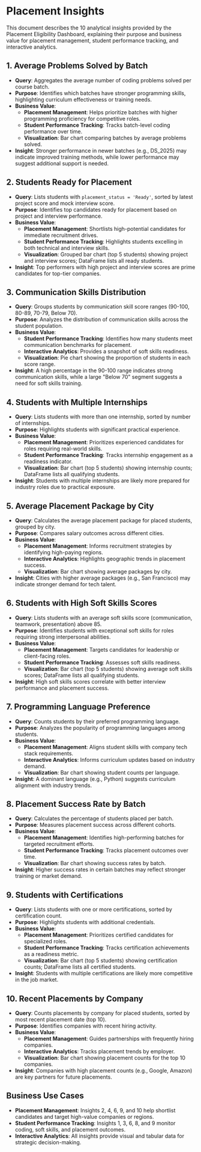 # Placement Insights

This document describes the 10 analytical insights provided by the Placement Eligibility Dashboard, explaining their purpose and business value for placement management, student performance tracking, and interactive analytics.

## 1. Average Problems Solved by Batch
- **Query**: Aggregates the average number of coding problems solved per course batch.
- **Purpose**: Identifies which batches have stronger programming skills, highlighting curriculum effectiveness or training needs.
- **Business Value**:
  - **Placement Management**: Helps prioritize batches with higher programming proficiency for competitive roles.
  - **Student Performance Tracking**: Tracks batch-level coding performance over time.
  - **Visualization**: Bar chart comparing batches by average problems solved.
- **Insight**: Stronger performance in newer batches (e.g., DS_2025) may indicate improved training methods, while lower performance may suggest additional support is needed.

## 2. Students Ready for Placement
- **Query**: Lists students with `placement_status = 'Ready'`, sorted by latest project score and mock interview score.
- **Purpose**: Identifies top candidates ready for placement based on project and interview performance.
- **Business Value**:
  - **Placement Management**: Shortlists high-potential candidates for immediate recruitment drives.
  - **Student Performance Tracking**: Highlights students excelling in both technical and interview skills.
  - **Visualization**: Grouped bar chart (top 5 students) showing project and interview scores; DataFrame lists all ready students.
- **Insight**: Top performers with high project and interview scores are prime candidates for top-tier companies.

## 3. Communication Skills Distribution
- **Query**: Groups students by communication skill score ranges (90-100, 80-89, 70-79, Below 70).
- **Purpose**: Analyzes the distribution of communication skills across the student population.
- **Business Value**:
  - **Student Performance Tracking**: Identifies how many students meet communication benchmarks for placement.
  - **Interactive Analytics**: Provides a snapshot of soft skills readiness.
  - **Visualization**: Pie chart showing the proportion of students in each score range.
- **Insight**: A high percentage in the 90-100 range indicates strong communication skills, while a large "Below 70" segment suggests a need for soft skills training.

## 4. Students with Multiple Internships
- **Query**: Lists students with more than one internship, sorted by number of internships.
- **Purpose**: Highlights students with significant practical experience.
- **Business Value**:
  - **Placement Management**: Prioritizes experienced candidates for roles requiring real-world skills.
  - **Student Performance Tracking**: Tracks internship engagement as a readiness indicator.
  - **Visualization**: Bar chart (top 5 students) showing internship counts; DataFrame lists all qualifying students.
- **Insight**: Students with multiple internships are likely more prepared for industry roles due to practical exposure.

## 5. Average Placement Package by City
- **Query**: Calculates the average placement package for placed students, grouped by city.
- **Purpose**: Compares salary outcomes across different cities.
- **Business Value**:
  - **Placement Management**: Informs recruitment strategies by identifying high-paying regions.
  - **Interactive Analytics**: Highlights geographic trends in placement success.
  - **Visualization**: Bar chart showing average packages by city.
- **Insight**: Cities with higher average packages (e.g., San Francisco) may indicate stronger demand for tech talent.

## 6. Students with High Soft Skills Scores
- **Query**: Lists students with an average soft skills score (communication, teamwork, presentation) above 85.
- **Purpose**: Identifies students with exceptional soft skills for roles requiring strong interpersonal abilities.
- **Business Value**:
  - **Placement Management**: Targets candidates for leadership or client-facing roles.
  - **Student Performance Tracking**: Assesses soft skills readiness.
  - **Visualization**: Bar chart (top 5 students) showing average soft skills scores; DataFrame lists all qualifying students.
- **Insight**: High soft skills scores correlate with better interview performance and placement success.

## 7. Programming Language Preference
- **Query**: Counts students by their preferred programming language.
- **Purpose**: Analyzes the popularity of programming languages among students.
- **Business Value**:
  - **Placement Management**: Aligns student skills with company tech stack requirements.
  - **Interactive Analytics**: Informs curriculum updates based on industry demand.
  - **Visualization**: Bar chart showing student counts per language.
- **Insight**: A dominant language (e.g., Python) suggests curriculum alignment with industry trends.

## 8. Placement Success Rate by Batch
- **Query**: Calculates the percentage of students placed per batch.
- **Purpose**: Measures placement success across different cohorts.
- **Business Value**:
  - **Placement Management**: Identifies high-performing batches for targeted recruitment efforts.
  - **Student Performance Tracking**: Tracks placement outcomes over time.
  - **Visualization**: Bar chart showing success rates by batch.
- **Insight**: Higher success rates in certain batches may reflect stronger training or market demand.

## 9. Students with Certifications
- **Query**: Lists students with one or more certifications, sorted by certification count.
- **Purpose**: Highlights students with additional credentials.
- **Business Value**:
  - **Placement Management**: Prioritizes certified candidates for specialized roles.
  - **Student Performance Tracking**: Tracks certification achievements as a readiness metric.
  - **Visualization**: Bar chart (top 5 students) showing certification counts; DataFrame lists all certified students.
- **Insight**: Students with multiple certifications are likely more competitive in the job market.

## 10. Recent Placements by Company
- **Query**: Counts placements by company for placed students, sorted by most recent placement date (top 10).
- **Purpose**: Identifies companies with recent hiring activity.
- **Business Value**:
  - **Placement Management**: Guides partnerships with frequently hiring companies.
  - **Interactive Analytics**: Tracks placement trends by employer.
  - **Visualization**: Bar chart showing placement counts for the top 10 companies.
- **Insight**: Companies with high placement counts (e.g., Google, Amazon) are key partners for future placements.

## Business Use Cases
- **Placement Management**: Insights 2, 4, 6, 9, and 10 help shortlist candidates and target high-value companies or regions.
- **Student Performance Tracking**: Insights 1, 3, 6, 8, and 9 monitor coding, soft skills, and placement outcomes.
- **Interactive Analytics**: All insights provide visual and tabular data for strategic decision-making.
